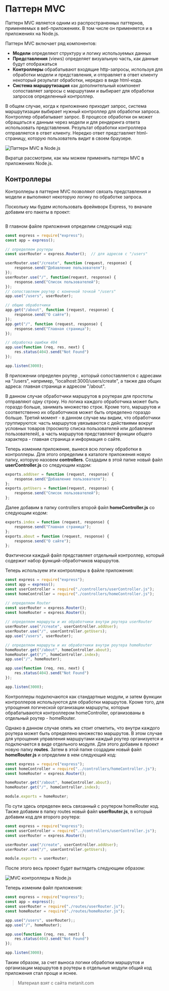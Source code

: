 # Паттерн MVC

Паттерн MVC является одним из распространенных паттернов, применяемых в веб-приложениях. В том числе он применяется и в приложениях на Node.js.

Паттерн MVC включает ряд компонентов:
- **Модели** определяют структуру и логику используемых данных
- **Представления** (views) определяет визуальную часть, как данные будут отображаться
- **Контроллеры** обрабатывают входящие http-запросы, используя для обработки модели и представления, и отправляет 
в ответ клиенту некоторый результат обработки, нередко в виде html-кода.
- **Система маршрутизация** как дополнительный компонент сопоставляет запросы с маршрутами и выбирает для обработки запросов 
определенный контроллер.

В общем случае, когда к приложению приходит запрос, система маршрутизации выбирает нужный контроллер для обработки запроса. Контроллер обрабатывает запрос. В процессе обработки он может обращаться к данным через модели и для рендеринга ответа использовать представления. Результат обработки контроллера отправляется в ответ клиенту. Нередко ответ представляет html-страницу, которую пользователь видит в своем браузере.

![Паттерн MVC в Node.js](https://metanit.com/web/nodejs/pics/8.5.png)

Вкратце рассмотрим, как мы можем применять паттерн MVC в приложениях Node.js.

## Контроллеры

Контроллеры в паттерне MVC позволяют связать представления и модели и выполняют некоторую логику по обработке запроса.

Поскольку мы будем использовать фреймворк Express, то вначале добавим его пакеты в проект:

```

```

В главном файле приложения определим следующий код:

```js
const express = require("express");
const app = express();

// определяем роутеры
const userRouter = express.Router();  // для адресов с "/users"

userRouter.use("/create", function (request, response) {
    response.send("Добавление пользователя");
});
userRouter.use("/", function(request, response) {
    response.send("Список пользователей");
});
// сопоcтавляем роутер с конечной точкой "/users"
app.use("/users", userRouter);

// общие обработчики
app.get("/about", function (request, response) {
    response.send("О сайте");
});
app.get("/", function (request, response) {
    response.send("Главная страница");
});

// обработка ошибки 404
app.use(function (req, res, next) {
    res.status(404).send("Not Found")
});

app.listen(3000);
```

В приложении определен роутер , который сопоставляется с адресами на "/users", например, "localhost:3000/users/create", а также два общих адреса: главная страница и адресом "/about".

В данном случае обработчики маршрутов в роутерах для простоты отправляют одну строку. Но логика каждого обработчика может быть гораздо больше, занимать множество строк. Кроме того, маршрутов и соответственно их обработчиков может быть определено гораздо больше. Третий момент - в данном случае мы видим, что обработчики группируются: часть маршрутов увязываются с действиями вокруг условных товаров (просмотр списка пользователей или добавления пользователей), а часть маршрутов представляют функции общего характера - главная страница и информация о сайте.

Теперь изменим приложение, вынеся всю логику обработки в контроллеры. Для этого определим в каталоге приложения новую папку, которую назовем **controllers**. Создадим в этой папке новый файл **userController.js** со следующим кодом:

```js
exports.addUser = function (request, response) {
    response.send("Добавление пользователя");
};
exports.getUsers = function(request, response) {
    response.send("Список пользователей");
};
```

Далее добавим в папку controllers второй файл **homeController.js** со следующим кодом:

```js
exports.index = function (request, response) {
    response.send("Главная страница");
};
exports.about = function (request, response) {
    response.send("О сайте");
};
```

Фактически каждый файл представляет отдельный контроллер, который содержит набор функций-обработчиков маршрутов.

Теперь используем эти контроллеры в файле приложения:

```js
const express = require("express");
const app = express();
const userController = require("./controllers/userController.js");
const homeController = require("./controllers/homeController.js");

// определяем Router
const userRouter = express.Router();
const homeRouter = express.Router();
 
// определяем маршруты и их обработчики внутри роутера userRouter
userRouter.use("/create", userController.addUser);
userRouter.use("/", userController.getUsers);
app.use("/users", userRouter);

// определяем маршруты и их обработчики внутри роутера homeRouter
homeRouter.get("/about", homeController.about);
homeRouter.get("/", homeController.index);
app.use("/", homeRouter);

app.use(function (req, res, next) {
    res.status(404).send("Not Found")
});

app.listen(3000);
```

Контроллеры подключаются как стандартные модули, и затем функции контроллеров используются для обработки маршрутов. Кроме того, для упрощения логической организации маршруты, которые обрабатываются контроллером homeController, организованы в отдельный роутер - homeRouter.

Однако в данном случае опять же стоит отметить, что внутри каждого роутера может быть определено множество маршрутов. В этом случае для упрощения управления маршрутами каждый роутер организуется и подключается в виде отдельного модуля. Для этого добавим в проект новую папку **routes**. Затем в этой папке создадим новый файл **homeRouter.js** и определим в нем следующий код:

```js
const express = require("express");
const homeController = require("../controllers/homeController.js");
const homeRouter = express.Router();

homeRouter.get("/about", homeController.about);
homeRouter.get("/", homeController.index);

module.exports = homeRouter;
```

По сути здесь определен весь связанный с роутером homeRouter код. Также добавим в папку routes новый файл **userRouter.js**, в который добавим код для второго роутера:

```js
const express = require("express");
const userController = require("../controllers/userController.js");
const userRouter = express.Router();

userRouter.use("/create", userController.addUser);
userRouter.use("/", userController.getUsers);

module.exports = userRouter;
```

После этого весь проект будет выглядеть следующим образом:

![MVC контроллеры в Node.js](https://metanit.com/web/nodejs/pics/8.1.png)

Теперь изменим файл приложения:

```js
const express = require("express");
const app = express();
const userRouter = require("./routes/userRouter.js");
const homeRouter = require("./routes/homeRouter.js");

app.use("/users", userRouter);;
app.use("/", homeRouter);

app.use(function (req, res, next) {
    res.status(404).send("Not Found")
});

app.listen(3000);
```

Таким образом, за счет выноса логики обработки маршрутов и организации маршрутов в роутеры в отдельные модули общий код приложения стал проще и яснее.


> Материал взят с сайта metanit.com